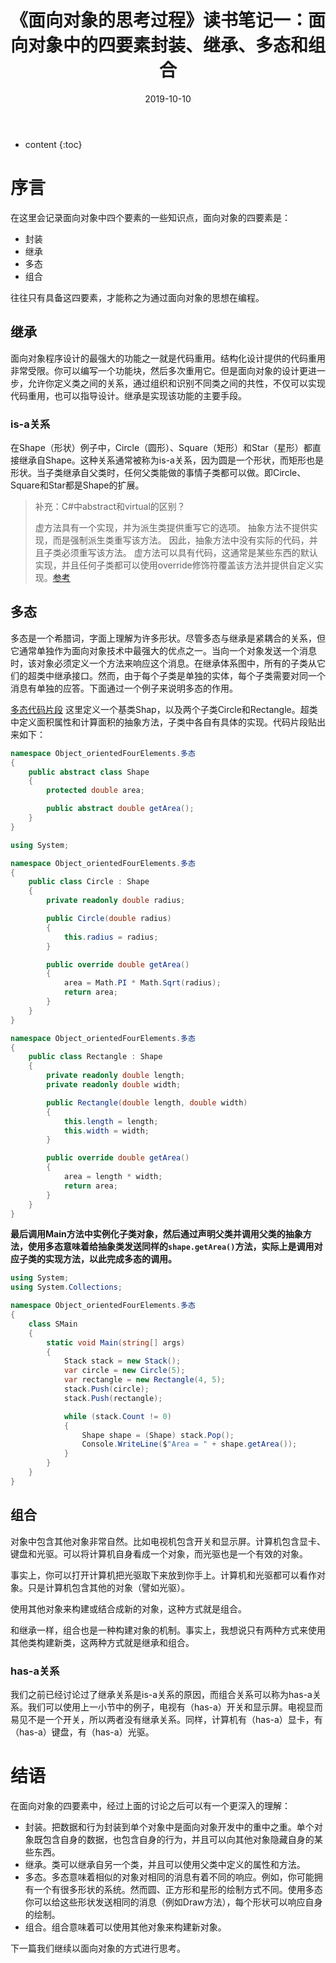 ﻿---
layout: post
title: "《面向对象的思考过程》读书笔记一：面向对象中的四要素封装、继承、多态和组合"
date: 2019-10-10
categories: 读书笔记
tags: 面向对象
excerpt: 这是我关于阅读《面向对象的思考过程》的读书笔记（第一篇），记载最基础但是需要掌握的面向对象常识。
mathjax: true
---

* content
{:toc}

# 序言
在这里会记录面向对象中四个要素的一些知识点，面向对象的四要素是：
- 封装
- 继承
- 多态
- 组合

往往只有具备这四要素，才能称之为通过面向对象的思想在编程。
## 继承
面向对象程序设计的最强大的功能之一就是代码重用。结构化设计提供的代码重用非常受限。你可以编写一个功能块，然后多次重用它。但是面向对象的设计更进一步，允许你定义类之间的关系，通过组织和识别不同类之间的共性，不仅可以实现代码重用，也可以指导设计。继承是实现该功能的主要手段。

### is-a关系
在Shape（形状）例子中，Circle（圆形）、Square（矩形）和Star（星形）都直接继承自Shape。这种关系通常被称为is-a关系，因为圆是一个形状，而矩形也是形状。当子类继承自父类时，任何父类能做的事情子类都可以做。即Circle、Square和Star都是Shape的扩展。

>补充：C#中abstract和virtual的区别？
>
>虚方法具有一个实现，并为派生类提供重写它的选项。
 抽象方法不提供实现，而是强制派生类重写该方法。
 因此，抽象方法中没有实际的代码，并且子类必须重写该方法。
 虚方法可以具有代码，这通常是某些东西的默认实现，并且任何子类都可以使用override修饰符覆盖该方法并提供自定义实现。[参考](https://stackoverflow.com/a/14729005/7739839)

## 多态
多态是一个希腊词，字面上理解为许多形状。尽管多态与继承是紧耦合的关系，但它通常单独作为面向对象技术中最强大的优点之一。当向一个对象发送一个消息时，该对象必须定义一个方法来响应这个消息。在继承体系图中，所有的子类从它们的超类中继承接口。然而，由于每个子类是单独的实体，每个子类需要对同一个消息有单独的应答。下面通过一个例子来说明多态的作用。

[多态代码片段](https://github.com/longshilin/Object-orientedThkingProcess/tree/master/Object-orientedFourElements/%E5%A4%9A%E6%80%81)
这里定义一个基类Shap，以及两个子类Circle和Rectangle。超类中定义面积属性和计算面积的抽象方法，子类中各自有具体的实现。代码片段贴出来如下：
```c#
namespace Object_orientedFourElements.多态
{
    public abstract class Shape
    {
        protected double area;

        public abstract double getArea();
    }
}
```
```c#
using System;

namespace Object_orientedFourElements.多态
{
    public class Circle : Shape
    {
        private readonly double radius;

        public Circle(double radius)
        {
            this.radius = radius;
        }

        public override double getArea()
        {
            area = Math.PI * Math.Sqrt(radius);
            return area;
        }
    }
}
```

```c#
namespace Object_orientedFourElements.多态
{
    public class Rectangle : Shape
    {
        private readonly double length;
        private readonly double width;

        public Rectangle(double length, double width)
        {
            this.length = length;
            this.width = width;
        }

        public override double getArea()
        {
            area = length * width;
            return area;
        }
    }
}
```

**最后调用Main方法中实例化子类对象，然后通过声明父类并调用父类的抽象方法，使用多态意味着给抽象类发送同样的`shape.getArea()`方法，实际上是调用对应子类的实现方法，以此完成多态的调用。**
```c#
using System;
using System.Collections;

namespace Object_orientedFourElements.多态
{
    class SMain
    {
        static void Main(string[] args)
        {
            Stack stack = new Stack();
            var circle = new Circle(5);
            var rectangle = new Rectangle(4, 5);
            stack.Push(circle);
            stack.Push(rectangle);

            while (stack.Count != 0)
            {
                Shape shape = (Shape) stack.Pop();
                Console.WriteLine($"Area = " + shape.getArea());
            }
        }
    }
}
```

## 组合
对象中包含其他对象非常自然。比如电视机包含开关和显示屏。计算机包含显卡、键盘和光驱。可以将计算机自身看成一个对象，而光驱也是一个有效的对象。

事实上，你可以打开计算机把光驱取下来放到你手上。计算机和光驱都可以看作对象。只是计算机包含其他的对象（譬如光驱）。

使用其他对象来构建或结合成新的对象，这种方式就是组合。

和继承一样，组合也是一种构建对象的机制。事实上，我想说只有两种方式来使用其他类构建新类，这两种方式就是继承和组合。

### has-a关系
我们之前已经讨论过了继承关系是is-a关系的原因，而组合关系可以称为has-a关系。我们可以使用上一小节中的例子，电视有（has-a）开关和显示屏。电视显而易见不是一个开关，所以两者没有继承关系。同样，计算机有（has-a）显卡，有（has-a）键盘，有（has-a）光驱。


# 结语
在面向对象的四要素中，经过上面的讨论之后可以有一个更深入的理解：
- 封装。把数据和行为封装到单个对象中是面向对象开发中的重中之重。单个对象既包含自身的数据，也包含自身的行为，并且可以向其他对象隐藏自身的某些东西。
- 继承。类可以继承自另一个类，并且可以使用父类中定义的属性和方法。
- 多态。多态意味着相似的对象对相同的消息有着不同的响应。例如，你可能拥有一个有很多形状的系统。然而圆、正方形和星形的绘制方式不同。使用多态你可以给这些形状发送相同的消息（例如Draw方法），每个形状可以响应自身的绘制。
- 组合。组合意味着可以使用其他对象来构建新对象。

下一篇我们继续以面向对象的方式进行思考。